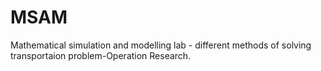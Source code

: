 # MSAM
Mathematical simulation and modelling lab - different methods of solving transportaion problem-Operation Research.
